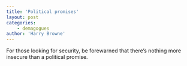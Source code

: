 ```yaml
---
title: 'Political promises'
layout: post
categories:
    - demagogues
author: 'Harry Browne'
---
```


For those looking for security, be forewarned that there’s nothing more insecure than a political promise.